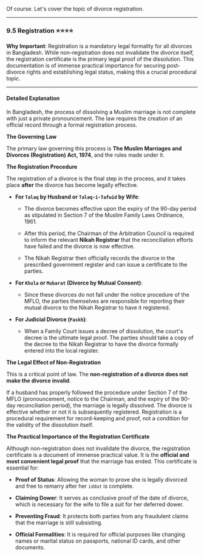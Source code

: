 Of course. Let's cover the topic of divorce registration.

---

### 9.5 Registration ⭐⭐⭐⭐

**Why Important**: Registration is a mandatory legal formality for all divorces in Bangladesh. While non-registration does not invalidate the divorce itself, the registration certificate is the primary legal proof of the dissolution. This documentation is of immense practical importance for securing post-divorce rights and establishing legal status, making this a crucial procedural topic.

---

#### Detailed Explanation

In Bangladesh, the process of dissolving a Muslim marriage is not complete with just a private pronouncement. The law requires the creation of an official record through a formal registration process.

**The Governing Law**

The primary law governing this process is **The Muslim Marriages and Divorces (Registration) Act, 1974**, and the rules made under it.

**The Registration Procedure**

The registration of a divorce is the final step in the process, and it takes place **after** the divorce has become legally effective.

- **For `Talaq` by Husband or `Talaq-i-Tafwid` by Wife**:
    
    - The divorce becomes effective upon the expiry of the 90-day period as stipulated in Section 7 of the Muslim Family Laws Ordinance, 1961.
        
    - After this period, the Chairman of the Arbitration Council is required to inform the relevant **Nikah Registrar** that the reconciliation efforts have failed and the divorce is now effective.
        
    - The Nikah Registrar then officially records the divorce in the prescribed government register and can issue a certificate to the parties.
        
- **For `Khula` or `Mubarat` (Divorce by Mutual Consent)**:
    
    - Since these divorces do not fall under the notice procedure of the MFLO, the parties themselves are responsible for reporting their mutual divorce to the Nikah Registrar to have it registered.
        
- **For Judicial Divorce (`Faskh`)**:
    
    - When a Family Court issues a decree of dissolution, the court's decree is the ultimate legal proof. The parties should take a copy of the decree to the Nikah Registrar to have the divorce formally entered into the local register.
        

**The Legal Effect of Non-Registration**

This is a critical point of law. The **non-registration of a divorce does not make the divorce invalid**.

If a husband has properly followed the procedure under Section 7 of the MFLO (pronouncement, notice to the Chairman, and the expiry of the 90-day reconciliation period), the marriage is legally dissolved. The divorce is effective whether or not it is subsequently registered. Registration is a procedural requirement for record-keeping and proof, not a condition for the validity of the dissolution itself.

**The Practical Importance of the Registration Certificate**

Although non-registration does not invalidate the divorce, the registration certificate is a document of immense practical value. It is the **official and most convenient legal proof** that the marriage has ended. This certificate is essential for:

- **Proof of Status**: Allowing the woman to prove she is legally divorced and free to remarry after her `iddat` is complete.
    
- **Claiming Dower**: It serves as conclusive proof of the date of divorce, which is necessary for the wife to file a suit for her deferred dower.
    
- **Preventing Fraud**: It protects both parties from any fraudulent claims that the marriage is still subsisting.
    
- **Official Formalities**: It is required for official purposes like changing names or marital status on passports, national ID cards, and other documents.